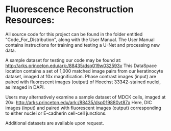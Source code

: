 # Fluorescence Reconstruction Resources: 

All source code for this project can be found in the folder entitled "Code_For_Distribution", along with the User Manual. The User Manual contains instructions for training and testing a U-Net and processing new data. 

A sample dataset for testing our code may be found at:
http://arks.princeton.edu/ark:/88435/dsp019w032593v
This DataSpace location contains a set of 1,000 matched image pairs from our keratinocyte dataset, imaged at 10x magnification. Phase contrast images (input) are paired with fluorescent images (output) of Hoechst 33342-stained nuclei, as imaged in DAPI.

Users may alternatively examine a sample dataset of MDCK cells, imaged at 20x:
 http://arks.princeton.edu/ark:/88435/dsp019880vt87x
Here, DIC images (input) and paired with fluorescent images (output) corresponding to either nuclei or E-cadherin cell-cell junctions. 

Additional datasets are available upon request. 
